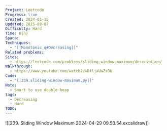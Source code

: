 ```yaml
---
Project: Leetcode
Progress: true
Created: 2024-01-15
Updated: 2025-09-07
Difficulty: Hard
Time: O(n)
Space:
Techniques:
  - "[[Monotonic q#Decreasing]]"
Related problems:
Sites:
  - https://leetcode.com/problems/sliding-window-maximum/description/
Walkthrough:
  - https://www.youtube.com/watch?v=DfljaUwZsOk
Code:
  - "[[239.sliding-window-maximum.py]]"
Note:
  - Smart to use double heap
tags:
  - Decreasing
  - Hard
TODO:
---
```


![[239. Sliding Window Maximum 2024-04-29 09.53.54.excalidraw]]